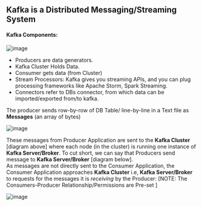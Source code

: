 ## Kafka is a Distributed Messaging/Streaming System

#### Kafka Components:
![image](https://user-images.githubusercontent.com/45539698/65809785-d845ce00-e1be-11e9-826b-4c56a09b828a.png)
  - Producers are data generators.
  - Kafka Cluster Holds Data.
  - Consumer gets data (from Cluster)
  - Stream Processors: Kafka gives you streaming APIs, and you can plug processing frameworks like Apache Storm, Spark Streaming.
  - Connectors refer to DBs connector, from which data can be imported/exported from/to kafka.

The producer sends row-by-row of DB Table/ line-by-line in a Text file as **Messages** (an array of bytes)

![image](https://user-images.githubusercontent.com/45539698/65785306-b3773980-e171-11e9-8b90-c8f61f6e4e52.png)

These messages from Producer Application are sent to the **Kafka Cluster** [diagram above] where each node (in the cluster) is running one instance of **Kafka Server/Broker**. To cut short, we can say that Producers send message to **Kafka Server/Broker** [diagram below].  </br>
As messages are not directly sent to the Consumer Application, the Consumer Application approaches **Kafka Cluster** i.e, **Kafka Server/Broker** to requests for the messages it is *receiving* by the Producer:
[NOTE: The Consumers-Producer Relationship/Permissions are Pre-set ]

![image](https://user-images.githubusercontent.com/45539698/65785858-fc7bbd80-e172-11e9-8ebe-80eb31c614d8.png)



